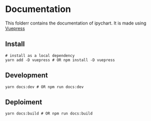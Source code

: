 # Documentation

This folderr contains the documentation of ipychart. It is made using [Vuepress](https://vuepress.vuejs.org/)

## Install

    # install as a local dependency
    yarn add -D vuepress # OR npm install -D vuepress

## Development

    yarn docs:dev # OR npm run docs:dev

## Deploiment

    yarn docs:build # OR npm run docs:build